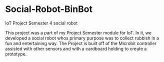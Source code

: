# Social-Robot-BinBot
IoT Project Semester 4 social robot

This project was a part of my Project Semester module for IoT. In it, we developed a social robot whos 
primary purpose was to collect rubbish in a fun and entertaining way. The Project is built off of the 
Microbit controller assisted with other sensors and with a cardboard holding to create a prototype.

